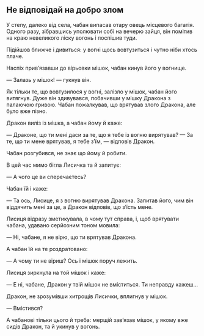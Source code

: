 ## Не відповідай на добро злом

У степу, далеко від села, чабан випасав отару овець місцевого багатія.
Одного разу, зібравшись уполювати собі на вечерю зайця, він помітив на краю невеликого ліску вогонь і поспішив туди.

Підійшов ближче і дивиться: у вогні щось вовтузиться і чутно ніби хтось плаче.

Наспіх прив’язавши до вірьовки мішок, чабан кинув його у вогнище.

— Залазь у мішок! — гукнув він.

Як тільки те, що вовтузилося у вогні, залізло у мішок, чабан його витягнув.
Дуже він здивувався, побачивши у мішку Дракона з палаючою гривою.
Чабан пожалкував, що врятував злого Дракона, але було вже пізно.

Дракон виліз із мішка, а чабан йому й каже:

— Драконе, що ти мені даси за те, що я тебе із вогню вирятував? — За те, що ти мене врятував, я тебе з’їм, — відповів Дракон.

Чабан розгубився, не знає що йому й робити.

В цей час мимо бігла Лисичка та й запитує:

— А чого це ви сперечаєтесь?

Чабан їй і каже:

— Та ось, Лисице, я з вогню вирятував Дракона.
Запитав його, чим він віддячить мені за це, а Дракон відповів, що з’їсть мене.

Лисиця відразу зметикувала, в чому тут справа, і, щоб врятувати чабана, удавано серйозним тоном мовила:

— Ні, чабане, я не вірю, що ти врятував Дракона.

А чабан їй на те роздратовано:

— А чому ти не віриш?
Ось і мішок поруч лежить.

Лисиця зиркнула на той мішок і каже:

— Е ні, чабане, Дракон у твій мішок не вміститься.
Ти неправду кажеш...

Дракон, не зрозумівши хитрощів Лисички, вплигнув у мішок.

— Вмістився?

А чабанові тільки цього й треба: мерщій зав’язав мішок, у якому вже сидів Дракон, та й укинув у вогонь.
